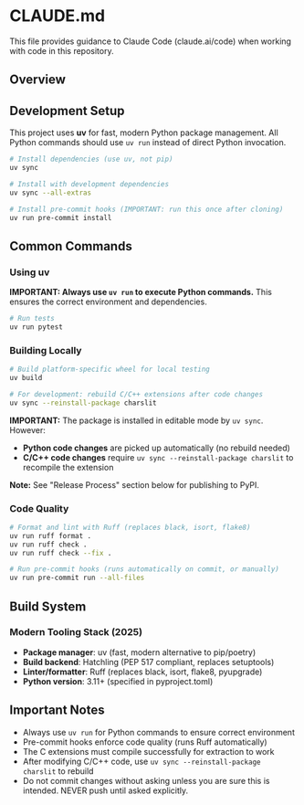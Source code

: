 # CLAUDE.md

This file provides guidance to Claude Code (claude.ai/code) when working with code in this repository.

## Overview



## Development Setup

This project uses **uv** for fast, modern Python package management. All Python commands should use `uv run` instead of direct Python invocation.

```bash
# Install dependencies (use uv, not pip)
uv sync

# Install with development dependencies
uv sync --all-extras

# Install pre-commit hooks (IMPORTANT: run this once after cloning)
uv run pre-commit install
```

## Common Commands

### Using uv
**IMPORTANT: Always use `uv run` to execute Python commands.** This ensures the correct environment and dependencies.

```bash
# Run tests
uv run pytest

```

### Building Locally

```bash
# Build platform-specific wheel for local testing
uv build

# For development: rebuild C/C++ extensions after code changes
uv sync --reinstall-package charslit
```

**IMPORTANT:** The package is installed in editable mode by `uv sync`. However:
- **Python code changes** are picked up automatically (no rebuild needed)
- **C/C++ code changes** require `uv sync --reinstall-package charslit` to recompile the extension

**Note:** See "Release Process" section below for publishing to PyPI.

### Code Quality
```bash
# Format and lint with Ruff (replaces black, isort, flake8)
uv run ruff format .
uv run ruff check .
uv run ruff check --fix .

# Run pre-commit hooks (runs automatically on commit, or manually)
uv run pre-commit run --all-files

```

## Build System

### Modern Tooling Stack (2025)
- **Package manager**: uv (fast, modern alternative to pip/poetry)
- **Build backend**: Hatchling (PEP 517 compliant, replaces setuptools)
- **Linter/formatter**: Ruff (replaces black, isort, flake8, pyupgrade)
- **Python version**: 3.11+ (specified in pyproject.toml)


## Important Notes

- Always use `uv run` for Python commands to ensure correct environment
- Pre-commit hooks enforce code quality (runs Ruff automatically)
- The C extensions must compile successfully for extraction to work
- After modifying C/C++ code, use `uv sync --reinstall-package charslit` to rebuild
- Do not commit changes without asking unless you are sure this is intended. NEVER push until asked explicitly.
